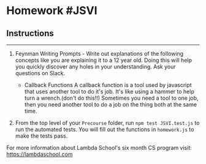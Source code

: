 # Homework #JSVI

## Instructions
---
1. Feynman Writing Prompts - Write out explanations of the following concepts like you are explaining it to a 12 year old.  Doing this will help you quickly discover any holes in your understanding.  Ask your questions on Slack.

	* Callback Functions A callback function is a tool used by javascript that uses another tool to do it's job. It's like using a hammer to help turn a wrench.(don't do this!!) Sometimes you need a tool to one job, then you need another tool to do a job on the thing both at the same time. 

2. From the top level of your `Precourse` folder, run `npm test JSVI.test.js` to run the automated tests. You will fill out the functions in `homework.js` to make the tests pass.

For more information about Lambda School's six month CS program visit: https://lambdaschool.com
